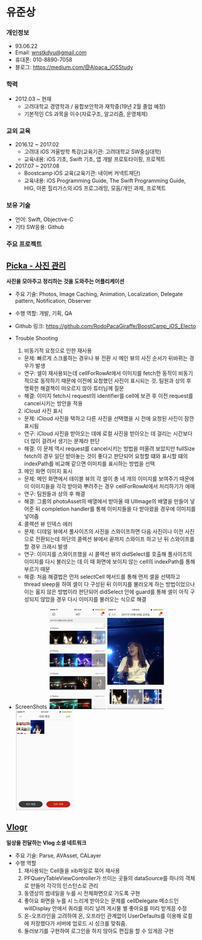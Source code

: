 # 유준상

### 개인정보
- 93.06.22
- Email: wnstkdyu@gmail.com
- 휴대폰: 010-8890-7058
- 블로그: https://medium.com/@Alpaca_iOSStudy

### 학력
- 2012.03 ~ 현재
  - 고려대학교 경영학과 / 융합보안학과 재학중(19년 2월 졸업 예정)
  - 기본적인 CS 과목을 이수(자료구조, 알고리즘, 운영체제)

### 교외 교육
- 2016.12 ~ 2017.02
  - 고려대 iOS 겨울방학 특강(교육기관: 고려대학교 SW중심대학)
  - 교육내용: iOS 기초, Swift 기초, 앱 개발 프로토타이핑, 프로젝트
- 2017.07 ~ 2017.08
  - Boostcamp iOS 교육(교육기관: 네이버 커넥트재단)
  - 교육내용: iOS Programming Guide, The Swift Programming Guide, HIG, 아론 힐리가스의 iOS 프로그래밍, 모둠/개인 과제, 프로젝트

### 보유 기술
- 언어: Swift, Objective-C
- 기타 SW응용: Github

### 주요 프로젝트

## [Picka - 사진 관리](https://itunes.apple.com/kr/app/picka-%EC%82%AC%EC%A7%84-%EA%B4%80%EB%A6%AC/id1274880048?mt=8)
**사진을 모아주고 정리하는 것을 도와주는 어플리케이션**
- 주요 기술: Photos, Image Caching, Animation, Localization, Delegate pattern, Notification, Observer
- 수행 역할: 개발, 기획, QA
- Github 링크: https://github.com/RodoPacaGiraffe/BoostCamp_iOS_Electo
- Trouble Shooting
  1. 비동기적 요청으로 인한 재사용
    - 문제: 빠르게 스크롤하는 경우나 뷰 전환 시 메인 뷰의 사진 순서가 뒤바뀌는 경우가 발생
    - 연구: 셀이 재사용되는데 cellForRowAt에서 이미지를 fetch한 동작이 비동기적으로 동작하기 때문에 이전에 요청했던 사진이 표시되는 것. 팀원과 상의 후 명확한 해결책이 떠오르지 않아 튜터님께 질문
    - 해결: 이미지 fetch시 request의 identifier를 cell에 보관 후 이전 request를 cancel시키는 방안을 적용
  2. iCloud 사진 표시
  - 문제: iCloud 사진을 택하고 다른 사진을 선택했을 시 전에 요청된 사진이 잠깐 표시됨
  - 연구: iCloud 사진을 받아오는 데에 로컬 사진을 받아오는 데 걸리는 시간보다 더 많이 걸려서 생기는 문제라 판단
  - 해결: 이 문제 역시 request를 cancel시키는 방법을 떠올려 보았지만 fullSize fetch의 경우 일단 받아놓는 것이 좋다고 판단되어 요청할 떄와 표시할 떄의 indexPath를 비교해 같으면 이미지를 표시하는 방법을 선택
  3. 메인 화면 이미지 표시
  - 문제: 메인 화면에서 테이블 뷰의 각 셀이 총 네 개의 이미지를 보여주기 때문에 이 이미지들을 각각 받아와 뿌려주는 경우 cellForRowAt에서 처리하기가 애매
  - 연구: 팀원들과 상의 후 해결
  - 해결: 그룹의 photoAsset의 배열에서 받아올 때 UIImage의 배열을 만들어 넣어준 뒤 completion handler를 통해 이미지들을 다 받아왔을 경우에 이미지를 넣어줌
  4. 콜렉션 뷰 인덱스 에러
  - 문제: 디테일 뷰에서 풀사이즈의 사진을 스와이프하면 다음 사진이나 이전 사진으로 전환되는데 하단의 콜렉션 뷰에서 끝까지 스와이프 하고 난 뒤 스와이프를 할 경우 크래시 발생
  - 연구: 이미지를 스와이프했을 시 콜렉션 뷰의 didSelect를 호출해 풀사이즈의 이미지를 다시 불러오는 데 이 때 화면에 보이지 않는 cell의 indexPath를 통해 부르기 때문
  - 해결: 처음 해결법은 먼저 selectCell 메서드를 통해 먼저 셀을 선택하고 thread sleep을 하여 셀이 다 구성된 뒤 이미지를 불러오게 하는 방법이었으나 이는 옳지 않은 방법이라 판단되어 didSelect 안에 guard를 통해 셀이 아직 구성되지 않았을 경우 다시 이미지를 불러오는 식으로 해결


- ScreenShots
<img src="images/Picka_main.png" width="150" hspace="2"><img src="images/Picka_detail.png" width="150" hspace="2"><img src="images/Picka_temp.png" width="150" hspace="2">

## [Vlogr](https://itunes.apple.com/kr/app/vlogr/id1179975615?mt=8)
**일상을 전달하는 Vlog 소셜 네트워크**
- 주요 기술: Parse, AVAsset, CALayer
- 수행 역할
  1. 재사용되는 Cell들을 xib파일로 묶어 재사용
  2. PFQueryTableViewController가 쓰이는 곳들의 dataSource를 하나의 객체로 만들어 각각의 인스턴스로 관리
  3. 동영상의 썸네일을 누를 시 전체화면으로 가도록 구현
  4. 좋아요 화면을 누를 시 느리게 받아오는 문제를 cellDelegate 메소드인 willDisplay 안에서 쿼리를 미리 날려 게시물 별 좋아요를 미리 받게끔 수정
  5. 온-오프라인을 고려하여 온, 오프라인 관계없이 UserDefaults를 이용해 로컬에 저장했다가 서버에 업로드 시 싱크를 맞춰줌.
  6. 둘러보기를 구현하여 로그인을 하지 않아도 편집을 할 수 있게끔 구현
